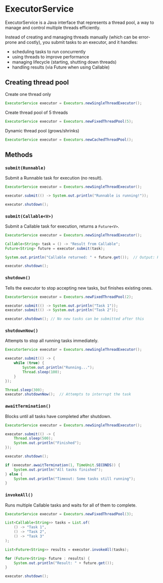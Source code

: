 # ExecutorService

ExecutorService is a Java interface that represents a thread pool, a way to manage and control multiple threads efficiently.

Instead of creating and managing threads manually (which can be error-prone and costly), you submit tasks to an executor, and it handles:

- scheduling tasks to run concurrently
- using threads to improve performance
- managing lifecycle (starting, shutting down threads)
- handling results (via Future when using Callable)

## Creating thread pool

Create one thread only

```java
ExecutorService executor = Executors.newSingleThreadExecutor();
```

Create thread pool of 5 threads

```java
ExecutorService executor = Executors.newFixedThreadPool(5);
```

Dynamic thread pool (grows/shrinks)

```java
ExecutorService executor = Executors.newCachedThreadPool();
```

## Methods

### `submit(Runnable)`

Submit a Runnable task for execution (no result).

```java
ExecutorService executor = Executors.newSingleThreadExecutor();

executor.submit(() -> System.out.println("Runnable is running!"));

executor.shutdown();
```

### `submit(Callable<V>)`

Submit a Callable task for execution, returns a `Future<V>`.

```java
ExecutorService executor = Executors.newSingleThreadExecutor();

Callable<String> task = () -> "Result from Callable";
Future<String> future = executor.submit(task);

System.out.println("Callable returned: " + future.get());  // Output: Result from Callable

executor.shutdown();
```

### `shutdown()`

Tells the executor to stop accepting new tasks, but finishes existing ones.

```java
ExecutorService executor = Executors.newFixedThreadPool(2);

executor.submit(() -> System.out.println("Task 1"));
executor.submit(() -> System.out.println("Task 2"));

executor.shutdown(); // No new tasks can be submitted after this
```

### `shutdownNow()`

Attempts to stop all running tasks immediately.

```java
ExecutorService executor = Executors.newSingleThreadExecutor();

executor.submit(() -> {
    while (true) {
        System.out.println("Running...");
        Thread.sleep(100);
    }
});

Thread.sleep(300);
executor.shutdownNow();  // Attempts to interrupt the task
```

### `awaitTermination()`

Blocks until all tasks have completed after shutdown.

```java
ExecutorService executor = Executors.newSingleThreadExecutor();

executor.submit(() -> {
    Thread.sleep(500);
    System.out.println("Finished");
});

executor.shutdown();

if (executor.awaitTermination(1, TimeUnit.SECONDS)) {
    System.out.println("All tasks finished");
} else {
    System.out.println("Timeout: Some tasks still running");
}
```

### `invokeAll()`

Runs multiple Callable tasks and waits for all of them to complete.

```java
ExecutorService executor = Executors.newFixedThreadPool(3);

List<Callable<String>> tasks = List.of(
    () -> "Task 1",
    () -> "Task 2",
    () -> "Task 3"
);

List<Future<String>> results = executor.invokeAll(tasks);

for (Future<String> future : results) {
    System.out.println("Result: " + future.get());
}

executor.shutdown();
```
